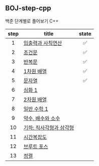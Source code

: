 ## BOJ-step-cpp

백준 단계별로 풀어보기 C++

|    step    | title | state |
|:---:|------|:---:|
| 1 |[입출력과 사칙연산](https://github.com/seoeunseol/BOJ-step-cpp/tree/main/01_input_output_operations)|✅|
| 2 |[조건문](https://github.com/seoeunseol/BOJ-step-cpp/tree/main/02_conditional_statements)|✅|
| 3 |[반복문](https://github.com/seoeunseol/BOJ-step-cpp/tree/main/03_iteration)|✅|
| 4 |[1차원 배열](https://github.com/seoeunseol/BOJ-step-cpp/tree/main/04_one_dimensional_array)|✅|
| 5 |[문자열](https://github.com/seoeunseol/BOJ-step-cpp/tree/main/05.string)|✅|
| 6 |[심화 1]()|
| 7 |[2차원 배열]()|
| 8 |[일반 수학 1]()|
| 9 |[약수, 배수와 소수]()|
| 10 |[기하: 직사각형과 삼각형]()|
| 11 |[시간복잡도]()|
| 12 |[브루트 포스]()|
| 13 |[정렬]()|

